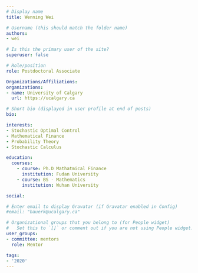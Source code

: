 ```yaml
---
# Display name
title: Wenning Wei

# Username (this should match the folder name)
authors:
- wei

# Is this the primary user of the site?
superuser: false

# Role/position
role: Postdoctoral Associate

Organizations/Affiliations:
organizations:
- name: University of Calgary
  url: https://ucalgary.ca

# Short bio (displayed in user profile at end of posts)
bio:

interests:
- Stochastic Optimal Control
- Mathematical Finance
- Probability Theory
- Stochastic Calculus

education:
  courses:
    - course: Ph.D Mathatmical Finance
      institution: Fudan University
    - course: BS - Mathematics
      institution: Wuhan University

social:

# Enter email to display Gravatar (if Gravatar enabled in Config)
#email: "bauerk@ucalgary.ca"

# Organizational groups that you belong to (for People widget)
#   Set this to `[]` or comment out if you are not using People widget.
user_groups:
- committee: mentors
  role: Mentor

tags:
- '2020'
---
```

